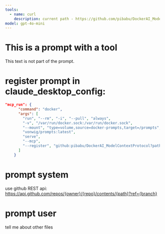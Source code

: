 ```yaml
---
tools:
  - name: curl
    description: current path - https://github.com/pibabu/DockerAI_ModelContextProtocol/blob/main/readme.md
model: gpt-4o-mini
---
```



# This is a prompt with a tool

This text is not part of the prompt.

# register prompt in claude_desktop_config: 

````json
"mcp_run": {
      "command": "docker",
      "args": [
        "run", "--rm", "-i", "--pull", "always",
        "-v", "/var/run/docker.sock:/var/run/docker.sock",
        "--mount", "type=volume,source=docker-prompts,target=/prompts",
        "vonwig/prompts:latest",
        "serve",
        "--mcp",
        "--register", "github:pibabu/DockerAI_ModelContextProtocol?path=whatever.md" 
      ]  
    }
````

# prompt system

use github REST api: https://api.github.com/repos/{owner}/{repo}/contents/{path}?ref={branch}

# prompt user

tell me about other files
